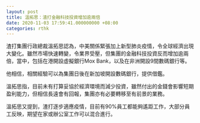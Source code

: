 ```yaml
---
layout: post
title: 溫拓思：渣打金融科技投資增加逾兩倍
date: 2020-11-03 17:59:41.000000000 +08:00
categories: rthk
---
```


渣打集團行政總裁溫拓思認為，中美關係緊張加上新型肺炎疫情，令全球經濟出現大變化。雖然市場快速轉變，令業界受壓，但集團的金融科技投資反而增加逾兩倍，當中，包括在港開設虛擬銀行Mox Bank，以及在非洲開設9間數碼銀行等。

他相信，相關經驗可以為集團日後在新加坡開設數碼銀行，提供借鑑。

溫拓思指，目前未有打算妥協於經濟環境而減少投資，雖然付出的金錢會影響短期盈利能力，但相信長遠會有回報，集團亦有必要轉移至有前景的業務。

溫拓思又提到，渣打逐步適應疫情，目前有90%員工都能夠遙距工作，大部分員工反映，期望在家或辦公室工作可以混合進行。
